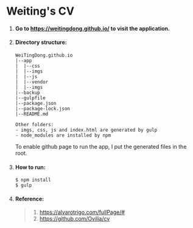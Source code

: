 # Weiting's CV

1. #### Go to https://weitingdong.github.io/ to visit the application.

1. #### Directory structure:
    ```
    WeiTingDong.github.io
    |--app
    |  |--css
    |  |--imgs
    |  |--js
    |  |--vendor
    |  |--imgs
    |--backup
    |--gulpfile
    |--package.json
    |--package-lock.json
    |--README.md

    Other folders:
    - imgs, css, js and index.html are generated by gulp
    - node_modules are installed by npm
    ```    
    To enable github page to run the app, I put the generated files in the root.

1. #### How to run:
    ```
    $ npm install
    $ gulp
    ```

1. #### Reference: 
    >1. https://alvarotrigo.com/fullPage/#
    >2. https://github.com/Ovilia/cv
